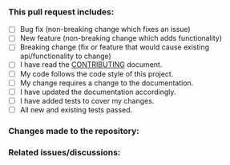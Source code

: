 <!-- 
Thanks for taking your time and creating a pull request. Please note that we will not merge pull requests
which are not following our code style (https://google.github.io/styleguide/javaguide.html). Most of these
rules are checked while compile using checkstyle. On the other hand, please cover relevant code with tests.
These are showing the maintainers what to expect from your pull requests and ensures that changes to your
code will be consistent over time. See for example https://betterprogramming.pub/13-tips-for-writing-useful-unit-tests-ca20706b5368
if you need a bit of guidance while writing your tests.
-->

### This pull request includes:

- [ ] Bug fix (non-breaking change which fixes an issue)
- [ ] New feature (non-breaking change which adds functionality)
- [ ] Breaking change (fix or feature that would cause existing api/functionality to change)
- [ ] I have read the [CONTRIBUTING](CONTRIBUTING.md) document.
- [ ] My code follows the code style of this project.
- [ ] My change requires a change to the documentation.
- [ ] I have updated the documentation accordingly.
- [ ] I have added tests to cover my changes.
- [ ] All new and existing tests passed.

### Changes made to the repository:

<!-- A brief description of the changes done in this pull request. -->

### Related issues/discussions:

<!-- Add any related issues here by mentioning them (e.g. Fixes #1). -->  
